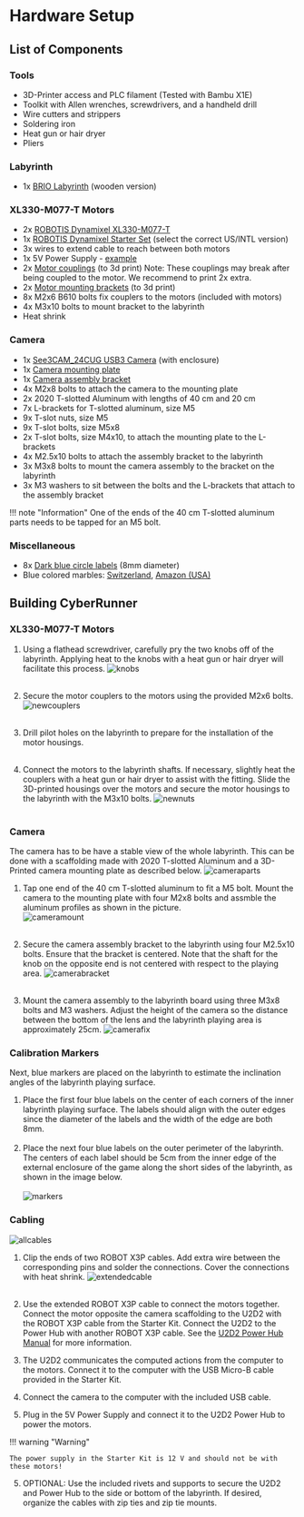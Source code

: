 Hardware Setup
=====

## List of Components

### Tools
* 3D-Printer access and PLC filament (Tested with Bambu X1E)
* Toolkit with Allen wrenches, screwdrivers, and a handheld drill
* Wire cutters and strippers
* Soldering iron
* Heat gun or hair dryer
* Pliers

### Labyrinth
<!-- * 1x [BRIO Labyrinth](https://www.brio.us/en-US/products/games/labyrinth-game-63400000) (wooden version) -->
* 1x <a href="https://www.brio.us/en-US/products/games/labyrinth-game-63400000" target="_blank">BRIO Labyrinth</a> (wooden version)

### XL330-M077-T Motors 
* 2x <a href="https://www.robotis.us/dynamixel-xl330-m077-t/" target="_blank">ROBOTIS Dynamixel XL330-M077-T</a>
* 1x <a href="https://www.robotis.us/dynamixel-starter-set-us/" target="_blank">ROBOTIS Dynamixel Starter Set</a> (select the correct US/INTL version)
* 3x wires to extend cable to reach between both motors
* 1x 5V Power Supply - <a href="https://www.amazon.de/Power-Supply-Plug-5-5mm-2-1mm/dp/B0BYS9Y2B6/ref=sr_1_2_sspa?crid=R8KO5GYZAR49&dib=eyJ2IjoiMSJ9.xlZiq89JrSffcVDgyqOzfMSyqwpGm1ExKZt05eb6-XxQBWNib9lIwswflXgjDhB5MaOZwgB-_T_ZswwQ_oAt7xPoQ--wz8ZTBhe1niizDWWidU8dNpr8vAxNbddoWX8_ilaCF-70jVGGe2hytykvem3U3N0EroijfMmSbymZ_6XL-F0Beqh9QsQj1KQL7cNy7xMLCoLuENOzaofyxLcVyKqKIivtN1gpPD1TeOMNpVg.zxWzgP6oPAUBrzxTkO_C-K_k5jocPtWKIIlBHqFmrsA&dib_tag=se&keywords=5v+3a+power+supply&qid=1727706914&sprefix=5V+3A+power%2Caps%2C135&sr=8-2-spons&sp_csd=d2lkZ2V0TmFtZT1zcF9hdGY&psc=1" target="_blank">example</a>
* 2x <a href="https://github.com/ckoethz/cyberrunner_docs_md/blob/main/assets/motors/motor_shaft_coupler.step" target="_blank">Motor couplings</a> (to 3d print)
    Note: These couplings may break after being coupled to the motor. We recommend to print 2x extra.
* 2x <a href="https://github.com/ckoethz/cyberrunner_docs_md/blob/main/assets/motors/motor_mounting_bracket.step" target="_blank">Motor mounting brackets</a> (to 3d print)
* 8x M2x6 B610 bolts fix couplers to the motors (included with motors)
* 4x M3x10 bolts to mount bracket to the labyrinth
* Heat shrink

<!-- !!! hint "To Do"

    Update 3D printed parts file to the new ones, including photos! -->

<!-- ### MX-12W Motors (Option 2)

!!! warning "Disclaimer"

    The Dynamixel MX-12W motors have been discontinued. 

* 2x <a href="https://www.robotis.us/dynamixel-mx-12w/" target="_blank">ROBOTIS Dynamixel MX-12W Motors</a>
* 1x <a href="https://www.robotis.us/dynamixel-starter-set-us/" target="_blank">ROBOTIS Dynamixel Starter Set</a> (select the correct US/INTL version)
* 3x wires to extend cable to reach between both motors
* 2x <a href="https://github.com/ckoethz/cyberrunner_docs_md/blob/main/assets/brio_coupler.stp" target="_blank">Motor couplings</a> (to 3d print)
* 2x <a href="https://github.com/ckoethz/cyberrunner_docs_md/blob/main/assets/brio_motor_l.stp" target="_blank">Motor mounting brackets</a> (to 3d print)
* 8x M2x6 B610 bolts fix couplers to the motors (included with motors)
* 8x M2x8 B610 bolts to hold motor into the bracket (included with motors)
* 4x wood screws to mount bracket to the labyrinth (size)
* 4x plastic washers to space bracket from labyrinth -->

### Camera
* 1x <a href="https://www.e-consystems.com/industrial-cameras/ar0234-usb3-global-shutter-camera.asp#" target="_blank">See3CAM_24CUG USB3 Camera</a> (with enclosure)
* 1x <a href="https://github.com/ckoethz/cyberrunner_docs_md/blob/main/assets/camera/camera_mounting_plate.step" target="_blank">Camera mounting plate</a> 
* 1x <a href="https://github.com/ckoethz/cyberrunner_docs_md/blob/main/assets/camera/camera_assembly_mount.step" target="_blank">Camera assembly bracket</a>
* 4x M2x8 bolts to attach the camera to the mounting plate
* 2x 2020 T-slotted Aluminum with lengths of 40 cm and 20 cm
* 7x L-brackets for T-slotted aluminum, size M5
* 9x T-slot nuts, size M5
* 9x T-slot bolts, size M5x8
* 2x T-slot bolts, size M4x10, to attach the mounting plate to the L-brackets
* 4x M2.5x10 bolts to attach the assembly bracket to the labyrinth
* 3x M3x8 bolts to mount the camera assembly to the bracket on the labyrinth
* 3x M3 washers to sit between the bolts and the L-brackets that attach to the assembly bracket

!!! note "Information"
    One of the ends of the 40 cm T-slotted aluminum parts needs to be tapped for an M5 bolt. 

### Miscellaneous
* 8x <a href="https://www.herma.co.uk/office-home/product/colour-dots-small-pack-1833/" target="_blank">Dark blue circle labels</a> (8mm diameter)
* Blue colored marbles: <a href="https://www.orellfuessli.ch/shop/home/artikeldetails/A1059238516?ProvID=10917751&gad_source=1&gclid=Cj0KCQjwjNS3BhChARIsAOxBM6qbfIheIXQ_AaBxjgvwcW2A8W9NzJ0Bms1ne2QqD780Yfkzb4aBXJIaAu0lEALw_wcB" target="_blank">Switzerland</a>, <a href="https://www.amazon.com/Ravensburger-27468-GraviTrax-Ball-Box/dp/B0BSX781QZ" target="_blank">Amazon (USA)</a>

## Building CyberRunner

###  XL330-M077-T Motors

1. Using a flathead screwdriver, carefully pry the two knobs off of the labyrinth. Applying heat to the knobs with a heat gun or hair dryer will facilitate this process.
![knobs](img/knobs.jpg)
<br><br>

2. Secure the motor couplers to the motors using the provided M2x6 bolts.
![newcouplers](img/newcouplings.jpg)
<br><br>

3. Drill pilot holes on the labyrinth to prepare for the installation of the motor housings. 
<br><br>

4. Connect the motors to the labyrinth shafts. If necessary, slightly heat the couplers with a heat gun or hair dryer to assist with the fitting. Slide the 3D-printed housings over the motors and secure the motor housings to the labyrinth with the M3x10 bolts.
![newnuts](img/newhousing.jpg)
<br><br>

<!-- ###  MX-12W Motors (Option 2)

!!! warning "Disclaimer"

    The Dynamixel MX-12W motors have been discontinued. Instructions for the Dynamizel XL330-M077-T motors are above.

1. Carefully remove the two knobs from the labyrinth by using a flathead screwdriver and pressing the knobs away from the labyrinth board. Slightly heating the knobs with a heat gun or a hairdryer will facilitate this process.
![knobs](img/knobs.jpg)
<br><br>

2. Mount the motor couplers to the front of the motors using the M2x6 bolts included with the motors.
![couplers](img/couplers.jpg)
<br><br>

3. Insert the included nuts on the underside of the motors.
![nuts](img/nuts.jpg)
<br><br>

4. Mount the included mounting frames of the motors to the 3d-printed mounting brackets using the included M2x6 bolts and nuts.
![brackets](img/brackets.jpg)
<br><br>

5. Attach the motors to the mounting frames using the included M2x6 bolts.
![motorframe](img/motorframe.jpg)
<br><br>

6. Press both motor couplers over the labyrinth shafts. You may need to slightly heat the couplers with a heat gun or hairdryer. Then, fix the motors to the labyrinth by using the M2.5x10 wood screws.
![motorfix](img/motorfix.jpg) -->


### Camera

The camera has to be have a stable view of the whole labyrinth. This can be done with a scaffolding made with 2020 T-slotted Aluminum and a 3D-Printed camera mounting plate as described below.
![cameraparts](img/camera_scaffolding_parts.jpg)


1. Tap one end of the 40 cm T-slotted aluminum to fit a M5 bolt. Mount the camera to the mounting plate with four M2x8 bolts and assmble the aluminum profiles as shown in the picture.  
![cameramount](img/cameramountnew.jpg)
<br><br>

2. Secure the camera assembly bracket to the labyrinth using four M2.5x10 bolts. Ensure that the bracket is centered. Note that the shaft for the knob on the opposite end is not centered with respect to the playing area.
![camerabracket](img/camera_bracket.jpg)
<br><br>

3. Mount the camera assembly to the labyrinth board using three M3x8 bolts and M3 washers. Adjust the height of the camera so the distance between the bottom of the lens and the labyrinth playing area is approximately 25cm.
![camerafix](img/camerafixnew.jpg) 

<!-- !!! Warning

    Ensure that the wood screws do not interfere with the motion of the labyrinth playing surface!(TODO photo - also update photo with correct side of labyrinth) -->

### Calibration Markers

Next, blue markers are placed on the labyrinth to estimate the inclination angles of the labyrinth playing surface.

1. Place the first four blue labels on the center of each corners of the inner labyrinth playing surface. The labels should align with the outer edges since the diameter of the labels and the width of the edge are both 8mm. 
<br><br>
2. Place the next four blue labels on the outer perimeter of the labyrinth. The centers of each label should be 5cm from the inner edge of the external enclosure of the game along the short sides of the labyrinth, as shown in the image below.
<br><br>
![markers](img/markers.jpg)

### Cabling

![allcables](img/all_cabling.jpg)


1. Clip the ends of two ROBOT X3P cables. Add extra wire between the corresponding pins and solder the connections. Cover the connections with heat shrink.
![extendedcable](img/extended_cable.jpg)
<br><br>

2. Use the extended ROBOT X3P cable to connect the motors together. Connect the motor opposite the camera scaffolding to the U2D2 with the ROBOT X3P cable from the Starter Kit. Connect the U2D2 to the Power Hub with another ROBOT X3P cable. See the <a href="https://emanual.robotis.com/docs/en/parts/interface/u2d2_power_hub/" target="_blank">U2D2 Power Hub Manual</a> for more information.


3. The U2D2 communicates the computed actions from the computer to the motors. Connect it to the computer with the USB Micro-B cable provided in the Starter Kit.


4. Connect the camera to the computer with the included USB cable.


4. Plug in the 5V Power Supply and connect it to the U2D2 Power Hub to power the motors.

!!! warning "Warning"

    The power supply in the Starter Kit is 12 V and should not be with these motors!


5. OPTIONAL: Use the included rivets and supports to secure the U2D2 and Power Hub to the side or bottom of the labyrinth. If desired, organize the cables with zip ties and zip tie mounts. 
<!-- (TODO photo) -->

